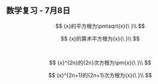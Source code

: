 ## 数学复习 - 7月8日

$$
{x}的平方根为\pm\sqrt{x}{\ }\\
$$

$$
{x}的算术平方根为{x}{\ }\\
$$

<br/>


$$
{x}^{2n}的{2n}次方根为\pm{x}{\ }\\
$$

$$
{x}^{2n+1}的{2n+1}次方根为{x}{\ }\\
$$

